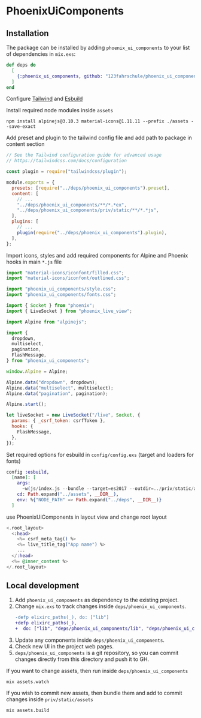 # PhoenixUiComponents

## Installation

The package can be installed by adding `phoenix_ui_components` to your list of dependencies in `mix.exs`:

```elixir
def deps do
  [
    {:phoenix_ui_components, github: "123fahrschule/phoenix_ui_components", tag: "1.2.1"}
  ]
end
```

Configure [Tailwind](https://github.com/phoenixframework/tailwind) and [Esbuild](https://github.com/phoenixframework/esbuild)

Install required node modules inside `assets`

```term
npm install alpinejs@3.10.3 material-icons@1.11.11 --prefix ./assets --save-exact
```

Add preset and plugin to the tailwind config file and add path to package in content section

```js
// See the Tailwind configuration guide for advanced usage
// https://tailwindcss.com/docs/configuration

const plugin = require("tailwindcss/plugin");

module.exports = {
  presets: [require("../deps/phoenix_ui_components").preset],
  content: [
    // ...
    "../deps/phoenix_ui_components/**/*.*ex",
    "../deps/phoenix_ui_components/priv/static/**/*.*js",
  ],
  plugins: [
    // ...
    plugin(require("../deps/phoenix_ui_components").plugin),
  ],
};
```

Import icons, styles and add required components for Alpine and Phoenix hooks in main `*.js` file

```js
import "material-icons/iconfont/filled.css";
import "material-icons/iconfont/outlined.css";

import "phoenix_ui_components/style.css";
import "phoenix_ui_components/fonts.css";

import { Socket } from "phoenix";
import { LiveSocket } from "phoenix_live_view";

import Alpine from "alpinejs";

import {
  dropdown,
  multiselect,
  pagination,
  FlashMessage,
} from "phoenix_ui_components";

window.Alpine = Alpine;

Alpine.data("dropdown", dropdown);
Alpine.data("multiselect", multiselect);
Alpine.data("pagination", pagination);

Alpine.start();

let liveSocket = new LiveSocket("/live", Socket, {
  params: { _csrf_token: csrfToken },
  hooks: {
    FlashMessage,
  },
});
```

Set required options for esbuild in `config/config.exs` (target and loaders for fonts)

```elixir
config :esbuild,
  [name]: [
    args:
      ~w(js/index.js --bundle --target=es2017 --outdir=../priv/static/assets --loader:.woff=file --loader:.woff2=file),
    cd: Path.expand("../assets", __DIR__),
    env: %{"NODE_PATH" => Path.expand("../deps", __DIR__)}
  ]

```

use PhoenixUiComponents in layout view and change root layout

```heex
<.root_layout>
  <:head>
    <%= csrf_meta_tag() %>
    <%= live_title_tag("App name") %>
    ...
  </:head>
  <%= @inner_content %>
</.root_layout>

```

## Local development

1. Add `phoenix_ui_components` as dependency to the existing project.
2. Change `mix.exs` to track changes inside `deps/phoenix_ui_components`.
   ```diff
   -defp elixirc_paths(_), do: ["lib"]
   +defp elixirc_paths(_),
   +  do: ["lib", "deps/phoenix_ui_components/lib", "deps/phoenix_ui_components/priv/static/assets"]
   ```
3. Update any components inside `deps/phoenix_ui_components`.
4. Check new UI in the project web pages.
5. `deps/phoenix_ui_components` is a git repository, so you can commit changes directly from this directory and push it to GH.

If you want to change assets, then run inside `deps/phoenix_ui_components`

```term
mix assets.watch
```

If you wish to commit new assets, then bundle them and add to commit changes inside `priv/static/assets`

```term
mix assets.build
```

